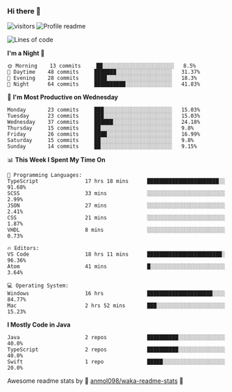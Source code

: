 ### Hi there 👋  
![visitors](https://visitor-badge.laobi.icu/badge?page_id=leverglowh) ![Profile readme](https://github.com/leverglowh/leverglowh/workflows/Profile%20readme/badge.svg?branch=master)

<!--START_SECTION:waka-->
![Lines of code](https://img.shields.io/badge/From%20Hello%20World%20I%27ve%20Written-21070%20lines%20of%20code-blue)

**I'm a Night 🦉** 

```text
🌞 Morning    13 commits     ██░░░░░░░░░░░░░░░░░░░░░░░   8.5% 
🌆 Daytime    48 commits     ███████░░░░░░░░░░░░░░░░░░   31.37% 
🌃 Evening    28 commits     ████░░░░░░░░░░░░░░░░░░░░░   18.3% 
🌙 Night      64 commits     ██████████░░░░░░░░░░░░░░░   41.83%

```
📅 **I'm Most Productive on Wednesday** 

```text
Monday       23 commits     ███░░░░░░░░░░░░░░░░░░░░░░   15.03% 
Tuesday      23 commits     ███░░░░░░░░░░░░░░░░░░░░░░   15.03% 
Wednesday    37 commits     ██████░░░░░░░░░░░░░░░░░░░   24.18% 
Thursday     15 commits     ██░░░░░░░░░░░░░░░░░░░░░░░   9.8% 
Friday       26 commits     ████░░░░░░░░░░░░░░░░░░░░░   16.99% 
Saturday     15 commits     ██░░░░░░░░░░░░░░░░░░░░░░░   9.8% 
Sunday       14 commits     ██░░░░░░░░░░░░░░░░░░░░░░░   9.15%

```


📊 **This Week I Spent My Time On** 

```text
💬 Programming Languages: 
TypeScript               17 hrs 18 mins      ███████████████████████░░   91.68% 
SCSS                     33 mins             ░░░░░░░░░░░░░░░░░░░░░░░░░   2.99% 
JSON                     27 mins             ░░░░░░░░░░░░░░░░░░░░░░░░░   2.41% 
CSS                      21 mins             ░░░░░░░░░░░░░░░░░░░░░░░░░   1.87% 
VHDL                     8 mins              ░░░░░░░░░░░░░░░░░░░░░░░░░   0.73%

🔥 Editors: 
VS Code                  18 hrs 11 mins      ████████████████████████░   96.36% 
Atom                     41 mins             █░░░░░░░░░░░░░░░░░░░░░░░░   3.64%

💻 Operating System: 
Windows                  16 hrs              █████████████████████░░░░   84.77% 
Mac                      2 hrs 52 mins       ███░░░░░░░░░░░░░░░░░░░░░░   15.23%

```

**I Mostly Code in Java** 

```text
Java                     2 repos             ██████████░░░░░░░░░░░░░░░   40.0% 
TypeScript               2 repos             ██████████░░░░░░░░░░░░░░░   40.0% 
Swift                    1 repo              █████░░░░░░░░░░░░░░░░░░░░   20.0%

```



<!--END_SECTION:waka-->


Awesome readme stats by :star2: [anmol098/waka-readme-stats](https://github.com/anmol098/waka-readme-stats) :star2:
